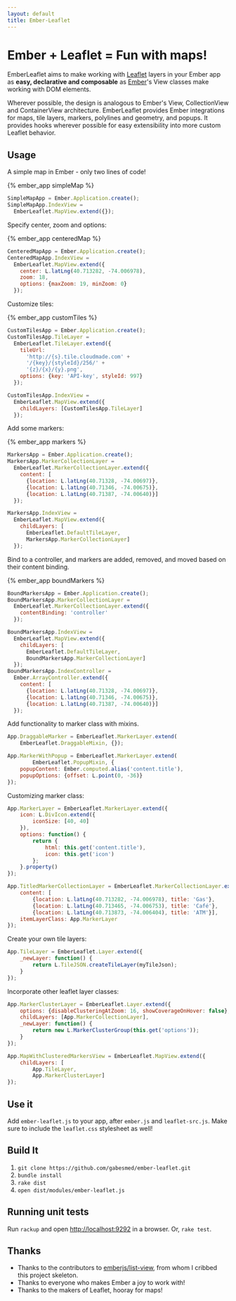 ```yaml
---
layout: default
title: Ember-Leaflet
---
```

# Ember + Leaflet = Fun with maps!

EmberLeaflet aims to make working with [Leaflet](http://leafletjs.com) layers in your Ember app as **easy, declarative and composable** as [Ember](http://emberjs.com)'s View classes make working with DOM elements.

Wherever possible, the design is analogous to Ember's View, CollectionView and ContainerView architecture. EmberLeaflet provides Ember integrations for maps, tile layers, markers, polylines and geometry, and popups. It provides hooks wherever possible for easy extensibility into more custom Leaflet behavior.

## Usage

A simple map in Ember - only two lines of code!

{% ember_app simpleMap %}

``` javascript
SimpleMapApp = Ember.Application.create();
SimpleMapApp.IndexView = 
  EmberLeaflet.MapView.extend({});
```

Specify center, zoom and options:

{% ember_app centeredMap %}

``` javascript
CenteredMapApp = Ember.Application.create();
CenteredMapApp.IndexView = 
  EmberLeaflet.MapView.extend({
    center: L.latLng(40.713282, -74.006978),
    zoom: 18,
    options: {maxZoom: 19, minZoom: 0}    
  });
```

Customize tiles:

{% ember_app customTiles %}

``` javascript
CustomTilesApp = Ember.Application.create();
CustomTilesApp.TileLayer =
  EmberLeaflet.TileLayer.extend({
    tileUrl:
      'http://{s}.tile.cloudmade.com' +
      '/{key}/{styleId}/256/' +
      '{z}/{x}/{y}.png',
    options: {key: 'API-key', styleId: 997}
  });

CustomTilesApp.IndexView =
  EmberLeaflet.MapView.extend({
    childLayers: [CustomTilesApp.TileLayer]
  });
```

Add some markers:

{% ember_app markers %}

``` javascript
MarkersApp = Ember.Application.create();
MarkersApp.MarkerCollectionLayer =
  EmberLeaflet.MarkerCollectionLayer.extend({
    content: [
      {location: L.latLng(40.71328, -74.00697)},
      {location: L.latLng(40.71346, -74.00675)},
      {location: L.latLng(40.71387, -74.00640)}]
  });

MarkersApp.IndexView =
  EmberLeaflet.MapView.extend({
    childLayers: [
      EmberLeaflet.DefaultTileLayer,
      MarkersApp.MarkerCollectionLayer]
  });

```

Bind to a controller, and markers are added, removed, and moved based on their content binding.

{% ember_app boundMarkers %}

``` javascript
BoundMarkersApp = Ember.Application.create();
BoundMarkersApp.MarkerCollectionLayer =
  EmberLeaflet.MarkerCollectionLayer.extend({
    contentBinding: 'controller'
  });

BoundMarkersApp.IndexView =
  EmberLeaflet.MapView.extend({
    childLayers: [
      EmberLeaflet.DefaultTileLayer,
      BoundMarkersApp.MarkerCollectionLayer]
  });
BoundMarkersApp.IndexController =
  Ember.ArrayController.extend({
    content: [
      {location: L.latLng(40.71328, -74.00697)},
      {location: L.latLng(40.71346, -74.00675)},
      {location: L.latLng(40.71387, -74.00640)}]
  });
```

Add functionality to marker class with mixins.

``` javascript
App.DraggableMarker = EmberLeaflet.MarkerLayer.extend(
    EmberLeaflet.DraggableMixin, {});

App.MarkerWithPopup = EmberLeaflet.MarkerLayer.extend(
        EmberLeaflet.PopupMixin, {
    popupContent: Ember.computed.alias('content.title'),
    popupOptions: {offset: L.point(0, -36)}
});
```

Customizing marker class:

``` javascript
App.MarkerLayer = EmberLeaflet.MarkerLayer.extend({
    icon: L.DivIcon.extend({
        iconSize: [40, 40]
    }),
    options: function() {
        return {
            html: this.get('content.title'),
            icon: this.get('icon')
        };
    }.property()
});

App.TitledMarkerCollectionLayer = EmberLeaflet.MarkerCollectionLayer.extend({
    content: [
        {location: L.latLng(40.713282, -74.006978), title: 'Gas'},
        {location: L.latLng(40.713465, -74.006753), title: 'Café'},
        {location: L.latLng(40.713873, -74.006404), title: 'ATM'}],
    itemLayerClass: App.MarkerLayer
});
```

Create your own tile layers:

``` javascript
App.TileLayer = EmberLeaflet.Layer.extend({
    _newLayer: function() {
        return L.TileJSON.createTileLayer(myTileJson);
    }  
});
```

Incorporate other leaflet layer classes:

``` javascript
App.MarkerClusterLayer = EmberLeaflet.Layer.extend({
    options: {disableClusteringAtZoom: 16, showCoverageOnHover: false},
    childLayers: [App.MarkerCollectionLayer],
    _newLayer: function() {
        return new L.MarkerClusterGroup(this.get('options'));
    }
});

App.MapWithClusteredMarkersView = EmberLeaflet.MapView.extend({
    childLayers: [
        App.TileLayer,
        App.MarkerClusterLayer]
});
```

## Use it

Add `ember-leaflet.js` to your app, after `ember.js` and `leaflet-src.js`. Make sure to include the `leaflet.css` stylesheet as well!

## Build It

1. `git clone https://github.com/gabesmed/ember-leaflet.git`
2. `bundle install`
3. `rake dist`
4. `open dist/modules/ember-leaflet.js`

## Running unit tests

Run `rackup` and open [http://localhost:9292](http://localhost:9292) in a browser. Or, `rake test`.

## Thanks

* Thanks to the contributors to [emberjs/list-view](https://github.com/emberjs/list-view), from whom I cribbed this project skeleton.
* Thanks to everyone who makes Ember a joy to work with!
* Thanks to the makers of Leaflet, hooray for maps!
